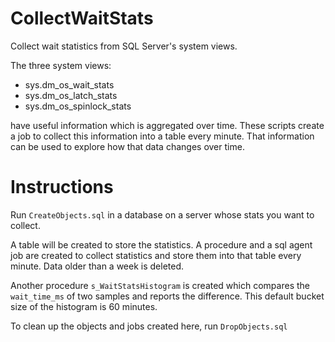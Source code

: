 # CollectWaitStats
Collect wait statistics from SQL Server's system views.

The three system views:
* sys.dm_os_wait_stats
* sys.dm_os_latch_stats
* sys.dm_os_spinlock_stats

have useful information which is aggregated over time. These scripts create a job to collect this information into a table every minute. That information can be used to explore how that data changes over time.

# Instructions
Run `CreateObjects.sql` in a database on a server whose stats you want to collect.

A table will be created to store the statistics. A procedure and a sql agent job are created to collect statistics and store them into that table every minute. Data older than a week is deleted.

Another procedure `s_WaitStatsHistogram` is created which compares the `wait_time_ms` of two samples and reports the difference. This default bucket size of the histogram is 60 minutes.

To clean up the objects and jobs created here, run `DropObjects.sql`